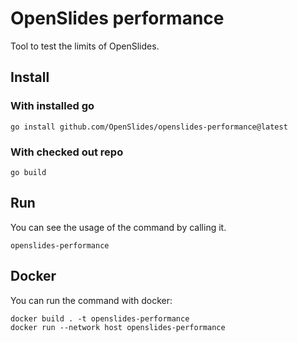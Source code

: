 # OpenSlides performance

Tool to test the limits of OpenSlides.


## Install

### With installed go

```
go install github.com/OpenSlides/openslides-performance@latest
```


### With checked out repo

```
go build
```


## Run

You can see the usage of the command by calling it.

```
openslides-performance
```

## Docker

You can run the command with docker:

```
docker build . -t openslides-performance
docker run --network host openslides-performance
```
